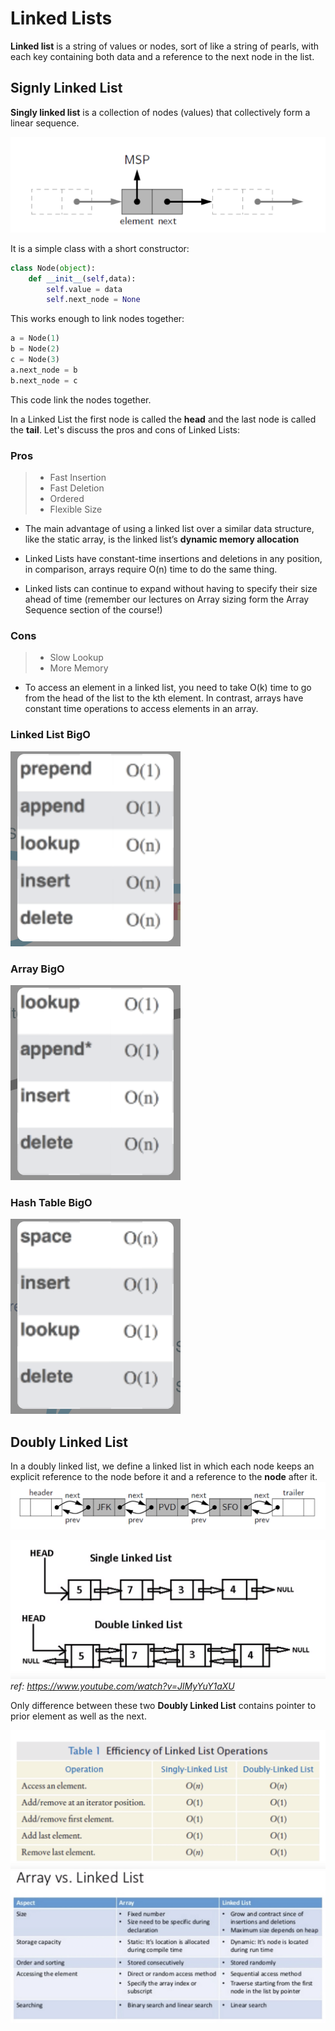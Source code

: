 # Linked Lists
**Linked list** is a string of values or nodes, sort of like a string of pearls, with each key containing both data and a reference to the next node in the list.

## Signly Linked List

**Singly linked list** is a collection of nodes (values) that collectively form a linear sequence.

![Singly Linked List](img/SinglyLinkedLise.png)

It is a simple class with a short constructor:

```Python
class Node(object):
    def __init__(self,data):
        self.value = data
        self.next_node = None
```

This works enough to link nodes together:

```Python
a = Node(1)
b = Node(2)
c = Node(3)
a.next_node = b
b.next_node = c
```
This code link the nodes together.

In a Linked List the first node is called the **head** and the last node is called the **tail**. Let's discuss the pros and cons of Linked Lists:

### Pros
> * Fast Insertion
> * Fast Deletion
> * Ordered
> * Flexible Size

* The main advantage of using a linked list over a similar data structure, like the static array, is the linked list’s **dynamic memory allocation**

* Linked Lists have constant-time insertions and deletions in any position, in comparison, arrays require O(n) time to do the same thing.

* Linked lists can continue to expand without having to specify their size ahead of time (remember our lectures on Array sizing form the Array Sequence section of the course!)

### Cons
> * Slow Lookup
> * More Memory

* To access an element in a linked list, you need to take O(k) time to go from the head of the list to the kth element. In contrast, arrays have constant time operations to access elements in an array.

### Linked List BigO
![Linked List](img/LinkListBigO.png)
### Array BigO
![Linked List](img/ArrayBigO.png)
### Hash Table BigO
![Linked List](img/HashTableBigO.png)

## Doubly Linked List

In a doubly linked list, we define a linked list in which each node keeps an explicit reference to the node before it and a reference to the **node** after it. 
![Doubly Linked List](img/DoublyLinkedList.png)

![Singly Linked List vs Doubly Linked List](img/SingleLinkedListVsDoubleLinkedList.png)
_ref: https://www.youtube.com/watch?v=JlMyYuY1aXU_

Only difference between these two **Doubly Linked List** contains pointer to prior element as well as the next.

![Efficiency of Linked List Operations](img/EfficiencyOfLinkedList.png)
![Array vs Linked List](img/ArrayVsLinkedList.png)